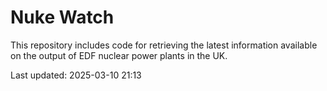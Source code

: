 # Nuke Watch

This repository includes code for retrieving the latest information available on the output of EDF nuclear power plants in the UK.

Last updated: 2025-03-10 21:13